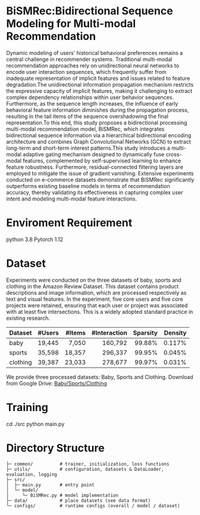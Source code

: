 # BiSMRec:Bidirectional Sequence Modeling for Multi-modal Recommendation

Dynamic modeling of users’ historical behavioral preferences remains a central challenge in recommender systems. Traditional multi-modal recommendation approaches rely on unidirectional neural networks to encode user interaction sequences, which frequently suffer from inadequate representation of implicit features and issues related to feature degradation.The unidirectional information propagation mechanism restricts the expressive capacity of implicit features, making it challenging to extract complex dependency relationships within user behavior sequences. Furthermore, as the sequence length increases, the influence of early behavioral feature information diminishes during the propagation process, resulting in the tail items of the sequence overshadowing the final representation.To this end, this study proposes a bidirectional processing multi-modal recommendation model, BiSMRec, which integrates bidirectional sequence information via a hierarchical bidirectional encoding architecture and combines Graph Convolutional Networks (GCN) to extract long-term and short-term interest patterns.This study introduces a multi-modal adaptive gating mechanism designed to dynamically fuse cross-modal features, complemented by self-supervised learning to enhance feature robustness. Furthermore, residual-connected filtering layers are employed to mitigate the issue of gradient vanishing. Extensive experiments conducted on e-commerce datasets demonstrate that BiSMRec significantly outperforms existing baseline models in terms of recommendation accuracy, thereby validating its effectiveness in capturing complex user intent and modeling multi-modal feature interactions.

# Enviroment Requirement
python 3.8
Pytorch 1.12

# Dataset
Experiments were conducted on the three datasets of baby, sports and clothing in the Amazon Review Dataset. This dataset contains product descriptions and image information, which are processed respectively as text and visual features. In the experiment, five core users and five core projects were retained, ensuring that each user or project was associated with at least five intersections. This is a widely adopted standard practice in existing research.

| Dataset  | #Users | #Items | #Interaction | Sparsity | Density |
|---------|-------:|-------:|-------------:|---------:|--------:|
| baby     | 19,445 | 7,050  | 160,792 | 99.88% | 0.117% |
| sports   | 35,598 | 18,357 | 296,337 | 99.95% | 0.045% |
| clothing | 39,387 | 23,033 | 278,677 | 99.97% | 0.031% |

We provide three processed datasets: Baby, Sports and Clothing.
Download from Google Drive: [Baby/Sports/Clothing](https://drive.google.com/file/d/1tpP-IQtUubSlVvYpkA61bffPKkhvT62T/view)

# Training
cd ./src
python main.py

# Directory Structure
```text
├─ common/          # trainer, initialization, loss functions
├─ utils/           # configuration, datasets & DataLoader, evaluation, logging
├─ src/
│  ├─ main.py       # entry point
│  └─ model/
│     └─ BiSMRec.py # model implementation
├─ data/            # place datasets (see data format)
└─ configs/         # runtime configs (overall / model / dataset)
 
